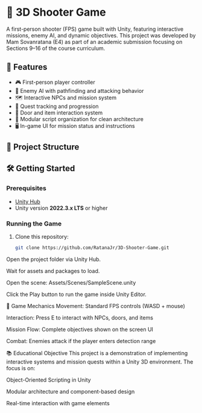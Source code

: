 # 🎯 3D Shooter Game

A first-person shooter (FPS) game built with Unity, featuring interactive missions, enemy AI, and dynamic objectives. This project was developed by Mam Sovanratana (E4) as part of an academic submission focusing on Sections 9–16 of the course curriculum.

## 🚀 Features

- 🎮 First-person player controller
- 🧠 Enemy AI with pathfinding and attacking behavior
- 🗺️ Interactive NPCs and mission system
- 📜 Quest tracking and progression
- 🔐 Door and item interaction system
- 🧱 Modular script organization for clean architecture
- 🖥️ In-game UI for mission status and instructions

## 📁 Project Structure


## 🛠️ Getting Started

### Prerequisites

- [Unity Hub](https://unity.com/)
- Unity version **2022.3.x LTS** or higher

### Running the Game

1. Clone this repository:
   ```bash
   git clone https://github.com/RatanaJr/3D-Shooter-Game.git

Open the project folder via Unity Hub.

Wait for assets and packages to load.

Open the scene:
Assets/Scenes/SampleScene.unity

Click the Play button to run the game inside Unity Editor.

🧠 Game Mechanics
Movement: Standard FPS controls (WASD + mouse)

Interaction: Press E to interact with NPCs, doors, and items

Mission Flow: Complete objectives shown on the screen UI

Combat: Enemies attack if the player enters detection range

📚 Educational Objective
This project is a demonstration of implementing interactive systems and mission quests within a Unity 3D environment. The focus is on:

Object-Oriented Scripting in Unity

Modular architecture and component-based design

Real-time interaction with game elements